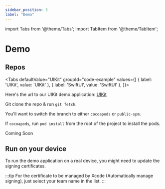 ```yaml
---
sidebar_position: 3
label: "Demo"
---
```


import Tabs from '@theme/Tabs';
import TabItem from '@theme/TabItem';

# Demo

## Repos

<Tabs
defaultValue="UIKit"
groupId="code-example"
values={[
{ label: 'UIKit', value: 'UIKit' },
{ label: 'SwiftUI', value: 'SwiftUI' },
]}>

<TabItem value="UIKit">

Here's the url to our UIKit demo application:
[UIKit](https://github.com/miamtech/miam-sample-uikit-integration)

Git clone the repo & run `git fetch`.

You'll want to switch the branch to either `cocoapods` or `public-spm`.

If `cocoapods`, run `pod install` from the root of the project to install the pods.

</TabItem>
<TabItem value="SwiftUI">

Coming Soon

</TabItem>
</Tabs>

## Run on your device

To run the demo application on a real device, you might need to update the signing certificates.

:::tip
For the certificate to be managed by Xcode (Automatically manage signing), just select your
team name in the list.
:::
